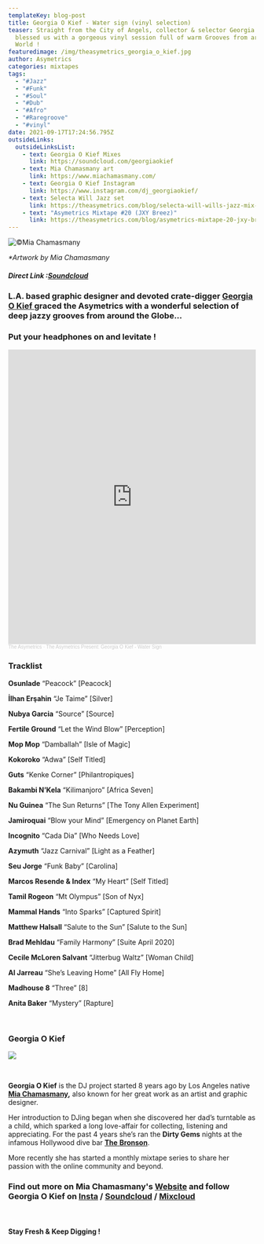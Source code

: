 ```yaml
---
templateKey: blog-post
title: Georgia O Kief - Water sign (vinyl selection)
teaser: Straight from the City of Angels, collector & selector Georgia O Kief
  blessed us with a gorgeous vinyl session full of warm Grooves from around the
  World !
featuredimage: /img/theasymetrics_georgia_o_kief.jpg
author: Asymetrics
categories: mixtapes
tags:
  - "#Jazz"
  - "#Funk"
  - "#Soul"
  - "#Dub"
  - "#Afro"
  - "#Raregroove"
  - "#vinyl"
date: 2021-09-17T17:24:56.795Z
outsideLinks:
  outsideLinksList:
    - text: Georgia O Kief Mixes
      link: https://soundcloud.com/georgiaokief
    - text: Mia Chamasmany art
      link: https://www.miachamasmany.com/
    - text: Georgia O Kief Instagram
      link: https://www.instagram.com/dj_georgiaokief/
    - text: Selecta Will Jazz set
      link: https://theasymetrics.com/blog/selecta-will-wills-jazz-mix-part-1/
    - text: "Asymetrics Mixtape #20 (JXY Breez)"
      link: https://theasymetrics.com/blog/asymetrics-mixtape-20-jxy-breez/
---
```

![](/img/theasymetrics_mia_chamasmany_1.jpg "©Mia Chamasmany")

*\*Artwork by Mia Chamasmany*

##### Direct Link :[Soundcloud](https://soundcloud.com/the-asymetrics/the-asymetrics-present-georgia-o-kief-water-sign)

### L.A. based graphic designer and devoted crate-digger [Georgia O Kief ](https://www.instagram.com/dj_georgiaokief/) graced the Asymetrics with a wonderful selection of deep jazzy grooves from around the Globe... 

### Put your headphones on and levitate !

<iframe width="100%" height="600" scrolling="no" frameborder="no" allow="autoplay" src="https://w.soundcloud.com/player/?url=https%3A//api.soundcloud.com/tracks/1126379677&color=%23ff5500&auto_play=false&hide_related=false&show_comments=true&show_user=true&show_reposts=false&show_teaser=true&visual=true"></iframe><div style="font-size: 10px; color: #cccccc;line-break: anywhere;word-break: normal;overflow: hidden;white-space: nowrap;text-overflow: ellipsis; font-family: Interstate,Lucida Grande,Lucida Sans Unicode,Lucida Sans,Garuda,Verdana,Tahoma,sans-serif;font-weight: 100;"><a href="https://soundcloud.com/the-asymetrics" title="The Asymetrics" target="_blank" style="color: #cccccc; text-decoration: none;">The Asymetrics</a> · <a href="https://soundcloud.com/the-asymetrics/the-asymetrics-present-georgia-o-kief-water-sign" title="The Asymetrics Present: Georgia O Kief - Water Sign" target="_blank" style="color: #cccccc; text-decoration: none;">The Asymetrics Present: Georgia O Kief - Water Sign</a></div>

### Tracklist 

**Osunlade**  “Peacock” \[Peacock]

**İlhan Erşahin** “Je Taime” \[Silver]

**Nubya Garcia** “Source” \[Source]

**Fertile Ground** “Let the Wind Blow” \[Perception]

**Mop Mop** “Damballah” \[Isle of Magic]

**Kokoroko** “Adwa” \[Self Titled]

**Guts** “Kenke Corner” \[Philantropiques]

**Bakambi N’Kela** “Kilimanjoro” \[Africa Seven]

**Nu Guinea** “The Sun Returns” \[The Tony Allen Experiment]

**Jamiroquai** “Blow your Mind” \[Emergency on Planet Earth]

**Incognito** “Cada Dia” \[Who Needs Love]

**Azymuth** “Jazz Carnival” \[Light as a Feather]

**Seu Jorge** “Funk Baby” \[Carolina]

**Marcos Resende & Index** “My Heart” \[Self Titled]

**Tamil Rogeon** “Mt Olympus” \[Son of Nyx]

**Mammal Hands** “Into Sparks” \[Captured Spirit]

**Matthew Halsall** “Salute to the Sun” \[Salute to the Sun]

**Brad Mehldau**  “Family Harmony” \[Suite April 2020]

**Cecile McLoren Salvant** “Jitterbug Waltz” \[Woman Child]

**Al Jarreau** “She’s Leaving Home” \[All Fly Home]

**Madhouse 8** “Three” \[8]

**Anita Baker** “Mystery” \[Rapture]

<br>

### Georgia O Kief

![](/img/theasymetrics_georgia_o_kief_profilepic.jpg)

<br>

**Georgia O Kief** is the DJ project started 8 years ago by Los Angeles native **[Mia Chamasmany](https://www.miachamasmany.com/),** also known for her great work as an artist and graphic designer.

Her introduction to DJing began when she discovered her dad’s turntable as a child, which sparked a long love-affair for collecting, listening and appreciating. For the past 4 years she’s ran the **Dirty Gems** nights at the infamous Hollywood dive bar [**The** **Bronson**](https://www.instagram.com/bronson_bar/). 

More recently she has started a monthly mixtape series to share her passion with the online community and beyond.

### Find out more on Mia Chamasmany's [Website](https://www.miachamasmany.com/) and follow Georgia O Kief on [Insta](https://www.instagram.com/dj_georgiaokief/) / [Soundcloud](https://soundcloud.com/georgiaokief) / [Mixcloud](https://www.mixcloud.com/georgiaokief/)

<br>

#### Stay Fresh & Keep Digging !